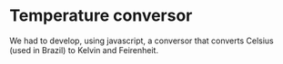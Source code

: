 # Temperature conversor
We had to develop, using javascript, a conversor that converts Celsius (used in Brazil) to Kelvin and Feirenheit.
